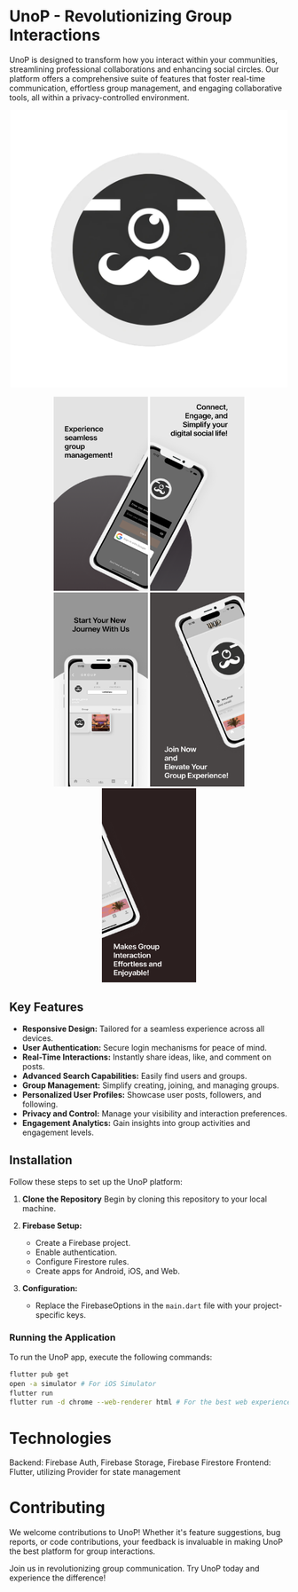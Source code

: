 # UnoP - Revolutionizing Group Interactions

UnoP is designed to transform how you interact within your communities, streamlining professional collaborations and enhancing social circles. Our platform offers a comprehensive suite of features that foster real-time communication, effortless group management, and engaging collaborative tools, all within a privacy-controlled environment.


<p align="center">
   <img src="assets/UnoP_logo.png" width="500" height="500">
</p>

<p align="center">
   <img src="assets/unop_1.png" width="170" height="350">
      <img src="assets/unop_2.png" width="170" height="350">

 <img src="assets/unop_5.png" width="170" height="350">
   <img src="assets/unop_3.png" width="170" height="350">

   <img src="assets/unop_4.png" width="170" height="350">

  

</p>


## Key Features

- **Responsive Design:** Tailored for a seamless experience across all devices.
- **User Authentication:** Secure login mechanisms for peace of mind.
- **Real-Time Interactions:** Instantly share ideas, like, and comment on posts.
- **Advanced Search Capabilities:** Easily find users and groups.
- **Group Management:** Simplify creating, joining, and managing groups.
- **Personalized User Profiles:** Showcase user posts, followers, and following.
- **Privacy and Control:** Manage your visibility and interaction preferences.
- **Engagement Analytics:** Gain insights into group activities and engagement levels.

## Installation

Follow these steps to set up the UnoP platform:

1. **Clone the Repository**
   Begin by cloning this repository to your local machine.

2. **Firebase Setup:**
   - Create a Firebase project.
   - Enable authentication.
   - Configure Firestore rules.
   - Create apps for Android, iOS, and Web.

3. **Configuration:**
   - Replace the FirebaseOptions in the `main.dart` file with your project-specific keys.

### Running the Application

To run the UnoP app, execute the following commands:

```bash
flutter pub get
open -a simulator # For iOS Simulator
flutter run
flutter run -d chrome --web-renderer html # For the best web experience
```


# Technologies
Backend: Firebase Auth, Firebase Storage, Firebase Firestore
Frontend: Flutter, utilizing Provider for state management


# Contributing
We welcome contributions to UnoP! Whether it's feature suggestions, bug reports, or code contributions, your feedback is invaluable in making UnoP the best platform for group interactions.

Join us in revolutionizing group communication. Try UnoP today and experience the difference!

